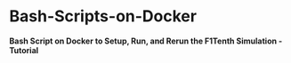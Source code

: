 # Bash-Scripts-on-Docker

**Bash Script on Docker to Setup, Run, and Rerun the F1Tenth Simulation - Tutorial**


